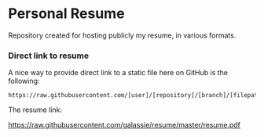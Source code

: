 # Personal Resume

Repository created for hosting publicly my resume, in various formats.

### Direct link to resume

A nice way to provide direct link to a static file here on GitHub is the following:

    https://raw.githubusercontent.com/[user]/[repository]/[branch]/[filepath]


The resume link:

https://raw.githubusercontent.com/galassie/resume/master/resume.pdf
